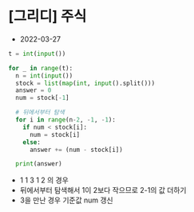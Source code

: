 # [그리디] 주식

- 2022-03-27

```python
t = int(input())

for _ in range(t):
  n = int(input())
  stock = list(map(int, input().split()))
  answer = 0
  num = stock[-1]

  # 뒤에서부터 탐색
  for i in range(n-2, -1, -1):
    if num < stock[i]:
      num = stock[i]
    else:
      answer += (num - stock[i])

  print(answer)
```

- 1 1 3 1 2 의 경우
- 뒤에서부터 탐색해서 1이 2보다 작으므로 2-1의 값 더하기
- 3을 만난 경우 기준값 num 갱신
